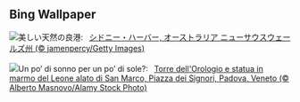 ## Bing Wallpaper
![](https://www.bing.com/th?id=OHR.SydneyHarbour_JA-JP1159048271_UHD.jpg&w=1000)美しい天然の良港:&nbsp;&ensp;[シドニー・ハーバー, オーストラリア ニューサウスウェールズ州 (© jamenpercy/Getty Images)](https://www.bing.com/th?id=OHR.SydneyHarbour_JA-JP1159048271_UHD.jpg)
<br><br/>
![](https://www.bing.com/th?id=OHR.Clock_IT-IT7164959440_UHD.jpg&w=1000)Un po’ di sonno per un po’ di sole?:&nbsp;&ensp;[Torre dell'Orologio e statua in marmo del Leone alato di San Marco, Piazza dei Signori, Padova, Veneto (© Alberto Masnovo/Alamy Stock Photo)](https://www.bing.com/th?id=OHR.Clock_IT-IT7164959440_UHD.jpg)
<br><br/>
